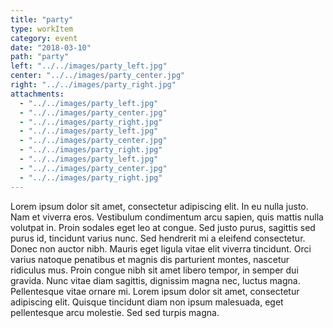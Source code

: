 ```yaml
---
title: "party"
type: workItem
category: event
date: "2018-03-10"
path: "party"
left: "../../images/party_left.jpg"
center: "../../images/party_center.jpg"
right: "../../images/party_right.jpg"
attachments: 
  - "../../images/party_left.jpg"
  - "../../images/party_center.jpg"
  - "../../images/party_right.jpg"
  - "../../images/party_left.jpg"
  - "../../images/party_center.jpg"
  - "../../images/party_right.jpg"
  - "../../images/party_left.jpg"
  - "../../images/party_center.jpg"
  - "../../images/party_right.jpg"
---
```


Lorem ipsum dolor sit amet, consectetur adipiscing elit. In eu nulla justo. Nam et viverra eros. Vestibulum condimentum arcu sapien, quis mattis nulla volutpat in. Proin sodales eget leo at congue. Sed justo purus, sagittis sed purus id, tincidunt varius nunc. Sed hendrerit mi a eleifend consectetur. Donec non auctor nibh. Mauris eget ligula vitae elit viverra tincidunt. Orci varius natoque penatibus et magnis dis parturient montes, nascetur ridiculus mus. Proin congue nibh sit amet libero tempor, in semper dui gravida. Nunc vitae diam sagittis, dignissim magna nec, luctus magna. Pellentesque vitae ornare mi. Lorem ipsum dolor sit amet, consectetur adipiscing elit. Quisque tincidunt diam non ipsum malesuada, eget pellentesque arcu molestie. Sed sed turpis magna.